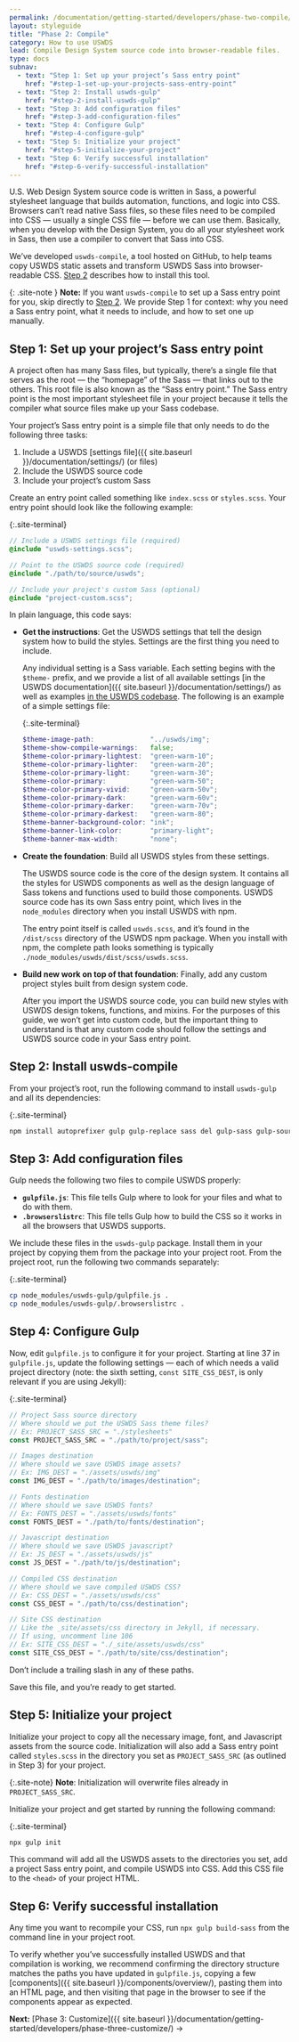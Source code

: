 ```yaml
---
permalink: /documentation/getting-started/developers/phase-two-compile/
layout: styleguide
title: "Phase 2: Compile"
category: How to use USWDS
lead: Compile Design System source code into browser-readable files.
type: docs
subnav:
  - text: "Step 1: Set up your project’s Sass entry point"
    href: "#step-1-set-up-your-projects-sass-entry-point"
  - text: "Step 2: Install uswds-gulp"
    href: "#step-2-install-uswds-gulp"
  - text: "Step 3: Add configuration files"
    href: "#step-3-add-configuration-files"
  - text: "Step 4: Configure Gulp"
    href: "#step-4-configure-gulp"
  - text: "Step 5: Initialize your project"
    href: "#step-5-initialize-your-project"
  - text: "Step 6: Verify successful installation"
    href: "#step-6-verify-successful-installation"
---
```


U.S. Web Design System source code is written in Sass, a powerful stylesheet language that builds automation, functions, and logic into CSS. Browsers can’t read native Sass files, so these files need to be compiled into CSS — usually a single CSS file — before we can use them. Basically, when you develop with the Design System, you do all your stylesheet work in Sass, then use a compiler to convert that Sass into CSS. 

We’ve developed `uswds-compile`, a tool hosted on GitHub, to help teams copy USWDS static assets and transform USWDS Sass into browser-readable CSS. [Step 2](#step-2-install-uswds-gulp) describes how to install this tool. 

{: .site-note }
**Note:** If you want `uswds-compile` to set up a Sass entry point for you, skip directly to [Step 2](#step-2-install-uswds-gulp). We provide Step 1 for context: why you need a Sass entry point, what it needs to include, and how to set one up manually.

## Step 1: Set up your project’s Sass entry point

A project often has many Sass files, but typically, there’s a single file that serves as the root — the “homepage” of the Sass — that links out to the others. This root file is also known as the “Sass entry point.” The Sass entry point is the most important stylesheet file in your project because it tells the compiler what source files make up your Sass codebase.

Your project’s Sass entry point is a simple file that only needs to do the following three tasks:
1. Include a USWDS [settings file]({{ site.baseurl }}/documentation/settings/) (or files)
2. Include the USWDS source code
3. Include your project’s custom Sass

Create an entry point called something like `index.scss` or `styles.scss`. Your entry point should look like the following example:

{:.site-terminal}
```scss
// Include a USWDS settings file (required)
@include "uswds-settings.scss";

// Point to the USWDS source code (required)
@include "./path/to/source/uswds";

// Include your project's custom Sass (optional)
@include "project-custom.scss";
```

In plain language, this code says:

- **Get the instructions**: Get the USWDS settings that tell the design system how to build the styles. Settings are the first thing you need to include.

  Any individual setting is a Sass variable. Each setting begins with the `$theme-` prefix, and we provide a list of all available settings [in the USWDS documentation]({{ site.baseurl }}/documentation/settings/) as well as examples [in the USWDS codebase](https://github.com/uswds/uswds/tree/main/src/stylesheets/theme). The following is an example of a simple settings file:

  {:.site-terminal}
  ```scss
  $theme-image-path:              "../uswds/img";
  $theme-show-compile-warnings:   false;
  $theme-color-primary-lightest:  "green-warm-10";
  $theme-color-primary-lighter:   "green-warm-20";
  $theme-color-primary-light:     "green-warm-30";
  $theme-color-primary:           "green-warm-50";
  $theme-color-primary-vivid:     "green-warm-50v";
  $theme-color-primary-dark:      "green-warm-60v";
  $theme-color-primary-darker:    "green-warm-70v";
  $theme-color-primary-darkest:   "green-warm-80";
  $theme-banner-background-color: "ink";
  $theme-banner-link-color:       "primary-light";
  $theme-banner-max-width:        "none";
  ```

- **Create the foundation**: Build all USWDS styles from these settings.

  The USWDS source code is the core of the design system. It contains all the styles for USWDS components as well as the design language of Sass tokens and functions used to build those components. USWDS source code has its own Sass entry point, which lives in the `node_modules` directory when you install USWDS with npm.

  The entry point itself is called `uswds.scss`, and it’s found in the `/dist/scss` directory of the USWDS npm package. When you install with npm, the complete path looks something is typically `./node_modules/uswds/dist/scss/uswds.scss`.

- **Build new work on top of that foundation**: Finally, add any custom project styles built from design system code.

  After you import the USWDS source code, you can build new styles with USWDS design tokens, functions, and mixins. For the purposes of this guide, we won’t get into custom code, but the important thing to understand is that any custom code should follow the settings and USWDS source code in your Sass entry point.

## Step 2: Install uswds-compile
From your project’s root, run the following command to install `uswds-gulp` and all its dependencies:

{:.site-terminal}
```bash
npm install autoprefixer gulp gulp-replace sass del gulp-sass gulp-sourcemaps gulp-rename gulp-svg-sprite gulp-postcss postcss postcss-csso uswds uswds-gulp@github:uswds/uswds-gulp --save-dev
```

## Step 3: Add configuration files
Gulp needs the following two files to compile USWDS properly:
- **`gulpfile.js`**: This file tells Gulp where to look for your files and what to do with them.
- **`.browserslistrc`**: This file tells Gulp how to build the CSS so it works in all the browsers that USWDS supports.

We include these files in the `uswds-gulp` package. Install them in your project by copying them from the package into your project root. From the project root, run the following two commands separately:

{:.site-terminal}
```bash
cp node_modules/uswds-gulp/gulpfile.js .
cp node_modules/uswds-gulp/.browserslistrc .
```

## Step 4: Configure Gulp
Now, edit `gulpfile.js` to configure it for your project. Starting at line 37 in `gulpfile.js`, update the following settings — each of which needs a valid project directory (note: the sixth setting, `const SITE_CSS_DEST`, is only relevant if you are using Jekyll):

{:.site-terminal}
```js
// Project Sass source directory
// Where should we put the USWDS Sass theme files?
// Ex: PROJECT_SASS_SRC = "./stylesheets"
const PROJECT_SASS_SRC = "./path/to/project/sass";

// Images destination
// Where should we save USWDS image assets?
// Ex: IMG_DEST = "./assets/uswds/img"
const IMG_DEST = "./path/to/images/destination";

// Fonts destination
// Where should we save USWDS fonts?
// Ex: FONTS_DEST = "./assets/uswds/fonts"
const FONTS_DEST = "./path/to/fonts/destination";

// Javascript destination
// Where should we save USWDS javascript?
// Ex: JS_DEST = "./assets/uswds/js"
const JS_DEST = "./path/to/js/destination";

// Compiled CSS destination
// Where should we save compiled USWDS CSS?
// Ex: CSS_DEST = "./assets/uswds/css"
const CSS_DEST = "./path/to/css/destination";

// Site CSS destination
// Like the _site/assets/css directory in Jekyll, if necessary.
// If using, uncomment line 106
// Ex: SITE_CSS_DEST = "./_site/assets/uswds/css"
const SITE_CSS_DEST = "./path/to/site/css/destination";
```

Don’t include a trailing slash in any of these paths.

Save this file, and you’re ready to get started.

## Step 5: Initialize your project
Initialize your project to copy all the necessary image, font, and Javascript assets from the source code. Initialization will also add a Sass entry point called `styles.scss` in the directory you set as `PROJECT_SASS_SRC` (as outlined in Step 3) for your project.

{:.site-note}
**Note**: Initialization will overwrite files already in `PROJECT_SASS_SRC`.

Initialize your project and get started by running the following command:

{:.site-terminal}
```bash
npx gulp init
```

This command will add all the USWDS assets to the directories you set, add a project Sass entry point, and compile USWDS into CSS. Add this CSS file to the `<head>` of your project HTML.

## Step 6: Verify successful installation
Any time you want to recompile your CSS, run `npx gulp build-sass` from the command line in your project root.

To verify whether you’ve successfully installed USWDS and that compilation is working, we recommend confirming the directory structure matches the paths you have updated in `gulpfile.js`, copying a few [components]({{ site.baseurl }}/components/overview/), pasting them into an HTML page, and then visiting that page in the browser to see if the components appear as expected.

**Next:** [Phase 3: Customize]({{ site.baseurl }}/documentation/getting-started/developers/phase-three-customize/) →
